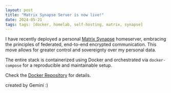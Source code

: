 ```yaml
---
layout: post
title: "Matrix Synapse Server is now live!"
date: 2024-05-21
tags: tags: [docker, homelab, self-hosting, matrix, synapse]
---
```


I have recently deployed a personal [Matrix Synapse](https://matrix.org/docs/projects/server/synapse) homeserver, embracing the principles of federated, end-to-end encrypted communication. This move allows for greater control and sovereignty over my personal data.

The entire stack is containerized using Docker and orchestrated via `docker-compose` for a reproducible and maintainable setup.

Check the [Docker Repository](https://github.com/benjamin-aicheler/docker) for details.  

created by Gemini :)